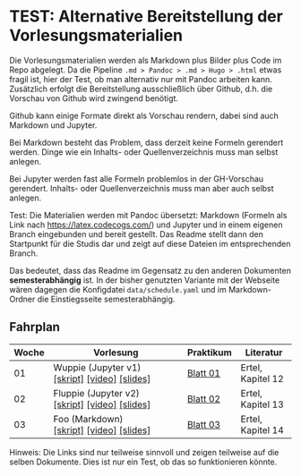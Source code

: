# TEST: Alternative Bereitstellung der Vorlesungsmaterialien

Die Vorlesungsmaterialien werden als Markdown plus Bilder plus Code im Repo
abgelegt. Da die Pipeline `.md > Pandoc > .md > Hugo > .html` etwas fragil
ist, hier der Test, ob man alternativ nur mit Pandoc arbeiten kann. Zusätzlich
erfolgt die Bereitstellung ausschließlich über Github, d.h. die Vorschau
von Github wird zwingend benötigt.

Github kann einige Formate direkt als Vorschau rendern, dabei sind auch
Markdown und Jupyter.

Bei Markdown besteht das Problem, dass derzeit keine Formeln gerendert
werden. Dinge wie ein Inhalts- oder Quellenverzeichnis muss man selbst
anlegen.

Bei Jupyter werden fast alle Formeln problemlos in der GH-Vorschau
gerendert. Inhalts- oder Quellenverzeichnis muss man aber auch selbst
anlegen.


Test: Die Materialien werden mit Pandoc übersetzt: Markdown (Formeln
als Link nach https://latex.codecogs.com/) und Jupyter und in einem
eigenen Branch eingebunden und bereit gestellt. Das Readme stellt dann
den Startpunkt für die Studis dar und zeigt auf diese Dateien im
entsprechenden Branch.

Das bedeutet, dass das Readme im Gegensatz zu den anderen Dokumenten
**semesterabhängig** ist. In der bisher genutzten Variante mit der
Webseite wären dagegen die Konfigdatei `data/schedule.yaml` und im
Markdown-Ordner die Einstiegsseite semesterabhängig.

## Fahrplan

| Woche | Vorlesung                                                                         | Praktikum           | Literatur         |
|-------|-----------------------------------------------------------------------------------|---------------------|-------------------|
| 01    | Wuppie (Jupyter v1) [[skript]][skript01] [[video]][video01] [[slides]][slides01]  | [Blatt 01][sheet01] | Ertel, Kapitel 12 |
| 02    | Fluppie (Jupyter v2) [[skript]][skript02] [[video]][video02] [[slides]][slides02] | [Blatt 02][sheet02] | Ertel, Kapitel 13 |
| 03    | Foo (Markdown) [[skript]][skript03] [[video]][video03] [[slides]][slides03]       | [Blatt 03][sheet03] | Ertel, Kapitel 14 |

Hinweis: Die Links sind nur teilweise sinnvoll und zeigen teilweise auf die
selben Dokumente. Dies ist nur ein Test, ob das so funktionieren könnte.


[skript01]: https://github.com/KI-Vorlesung/kitest/blob/test-markdown/markdown/tbd/test-markdown/gh-markdown_.ipynb
[video01]:  https://youtu.be/qnhLQzEyNrA
[slides01]: https://github.com/KI-Vorlesung/kitest/blob/test-markdown/markdown/tbd/test-markdown/gh-markdown.pptx
[sheet01]:  https://github.com/KI-Vorlesung/kitest/blob/test-markdown/README.md

[skript02]: https://github.com/KI-Vorlesung/kitest/blob/test-markdown/markdown/tbd/test-markdown/gh-markdown.ipynb
[video02]:  https://youtu.be/qnhLQzEyNrA
[slides02]: https://github.com/KI-Vorlesung/kitest/blob/test-markdown/markdown/tbd/test-markdown/gh-markdown.pptx
[sheet02]:  https://github.com/KI-Vorlesung/kitest/blob/test-markdown/README.md

[skript03]: https://github.com/KI-Vorlesung/kitest/blob/test-markdown/markdown/tbd/test-markdown/gh-markdown.md
[video03]:  https://youtu.be/qnhLQzEyNrA
[slides03]: https://github.com/KI-Vorlesung/kitest/blob/test-markdown/markdown/tbd/test-markdown/gh-markdown.pptx
[sheet03]:  https://github.com/KI-Vorlesung/kitest/blob/test-markdown/README.md


